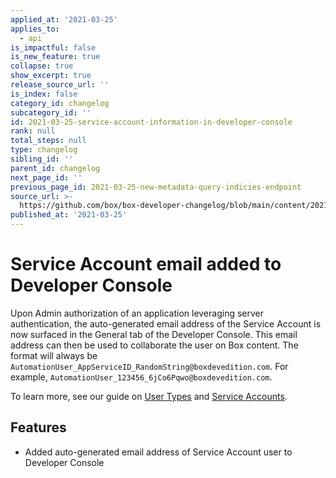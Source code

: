 ```yaml
---
applied_at: '2021-03-25'
applies_to:
  - api
is_impactful: false
is_new_feature: true
collapse: true
show_excerpt: true
release_source_url: ''
is_index: false
category_id: changelog
subcategory_id: ''
id: 2021-03-25-service-account-information-in-developer-console
rank: null
total_steps: null
type: changelog
sibling_id: ''
parent_id: changelog
next_page_id: ''
previous_page_id: 2021-03-25-new-metadata-query-indicies-endpoint
source_url: >-
  https://github.com/box/box-developer-changelog/blob/main/content/2021/03-25-service-account-information-in-developer-console.md
published_at: '2021-03-25'
---
```

# Service Account email added to Developer Console

Upon Admin authorization of an application leveraging server authentication,
the auto-generated email address of the Service Account is now surfaced in the
General tab of the Developer Console. This email address can then be used to
collaborate the user on Box content. The format will always be
`AutomationUser_AppServiceID_RandomString@boxdevedition.com`. For example,
`AutomationUser_123456_6jCo6Pqwo@boxdevedition.com`.

To learn more, see our guide on [User Types][ut] and [Service Accounts][sa].

## Features

* Added auto-generated email address of Service Account user to Developer
Console

[ut]: https://developer.box.com/guides/authentication/user-types/
[sa]: https://developer.box.com/guides/authentication/user-types/service-account/